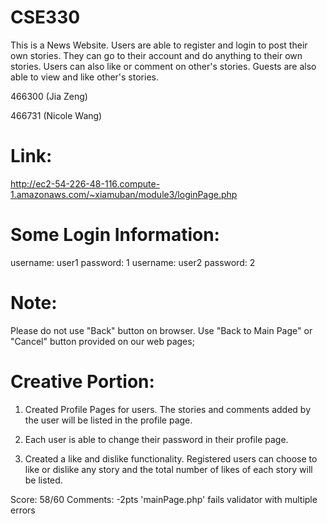# CSE330
This is a News Website.
Users are able to register and login to post their own stories. They can go to their account and do anything to their own stories.
Users can also like or comment on other's stories.
Guests are also able to view and like other's stories.

466300 (Jia Zeng)

466731 (Nicole Wang)

# Link: 
http://ec2-54-226-48-116.compute-1.amazonaws.com/~xiamuban/module3/loginPage.php

# Some Login Information:
username: user1    password: 1
username: user2    password: 2



# Note:
Please do not use "Back" button on browser. Use "Back to Main Page" or "Cancel" button provided on our web pages;


# Creative Portion:
1. Created Profile Pages for users. The stories and comments added by the user will be listed in the profile page.

2. Each user is able to change their password in their profile page.

3. Created a like and dislike functionality. Registered users can choose to like or dislike any story and the total number of likes of each story will be listed.

Score: 58/60
Comments: -2pts 'mainPage.php' fails validator with multiple errors
